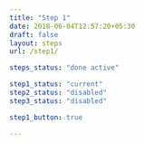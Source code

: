 ```yaml
---
title: "Step 1"
date: 2018-06-04T12:57:20+05:30
draft: false
layout: steps
url: /step1/

steps_status: "done active"

step1_status: "current"
step2_status: "disabled"
step3_status: "disabled"

step1_button: true

---
```

